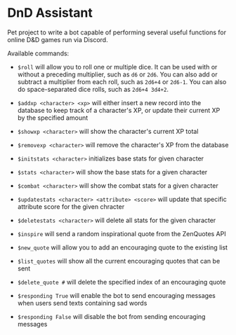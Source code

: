# DnD Assistant

Pet project to write a bot capable of performing several useful functions for online D&D games run via Discord.

Available commands:

* `$roll` will allow you to roll one or multiple dice. It can be used with or without a preceding multiplier, such as `d6` or `2d6`. You can also add or subtract a multiplier from each roll, such as `2d6+4` or `2d6-1`. You can also do space-separated dice rolls, such as `2d6+4 3d4+2`.

* `$addxp <character> <xp>` will either insert a new record into the database to keep track of a character's XP, or update their current XP by the specified amount

* `$showxp <character>` will show the character's current XP total

* `$removexp <character>` will remove the character's XP from the database

* `$initstats <character>` initializes base stats for given character

* `$stats <character>` will show the base stats for a given character

* `$combat <character>` will show the combat stats for a given character

* `$updatestats <character> <attribute> <score>` will update that specific attribute score for the given chracter

* `$deletestats <character>` will delete all stats for the given character

* `$inspire` will send a random inspirational quote from the ZenQuotes API

* `$new_quote` will allow you to add an encouraging quote to the existing list

* `$list_quotes` will show all the current encouraging quotes that can be sent

* `$delete_quote #` will delete the specified index of an encouraging quote

* `$responding True` will enable the bot to send encouraging messages when users send texts containing sad words

* `$responding False` will disable the bot from sending encouraging messages
